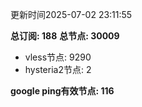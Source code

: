 更新时间2025-07-02 23:11:55

**总订阅: 188**
**总节点: 30009**
- vless节点: 9290
- hysteria2节点: 2

**google ping有效节点: 116**
